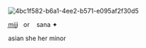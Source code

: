 ![4bc1f582-b6a1-4ee2-b571-e095af2f30d5](https://github.com/user-attachments/assets/8126dac0-42d3-4d61-b7fe-ac550f016dfe)

 m͟i͟j͟i͟ ‎ ‎  or ‎ ‎ ‎ sana ✦ 

 asian she her minor 
